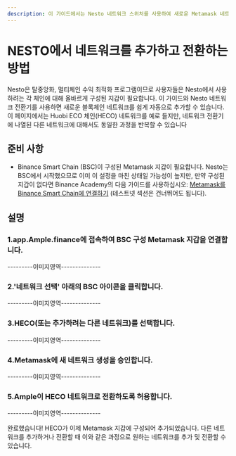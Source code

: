 ```yaml
---
description: 이 가이드에서는 Nesto 네트워크 스위처를 사용하여 새로운 Metamask 네트워크 설정을 추가합니다.
---
```


# NESTO에서 네트워크를 추가하고 전환하는 방법

Nesto은 탈중앙화, 멀티체인 수익 최적화 프로그램이므로 사용자들은 Nesto에서 사용하려는 각 체인에 대해 올바르게 구성된 지갑이 필요합니다. 이 가이드와 Nesto 네트워크 전환기를 사용하면 새로운 블록체인 네트워크를 쉽게 자동으로 추가할 수 있습니다. 이 페이지에서는 Huobi ECO 체인(HECO) 네트워크를 예로 들지만, 네트워크 전환기에 나열된 다른 네트워크에 대해서도 동일한 과정을 반복할 수 있습니다

## 준비 사항

* Binance Smart Chain (BSC)이 구성된 Metamask 지갑이 필요합니다. Nesto는 BSC에서 시작했으므로 이미 이 설정을 마친 상태일 가능성이 높지만, 만약 구성된 지갑이 없다면 Binance Academy의 다음 가이드를 사용하십시오: [Metamask를 Binance Smart Chain에 연결하기](https://academy.binance.com/en/articles/connecting-metamask-to-binance-smart-chain) (테스트넷 섹션은 건너뛰어도 됩니다).

## 설명

### 1.app.Ample.finance에 접속하여 BSC 구성 Metamask 지갑을 연결합니다.

\---------이미지영역--------------

### 2.'네트워크 선택' 아래의 BSC 아이콘을 클릭합니다.

\---------이미지영역--------------

### 3.HECO(또는 추가하려는 다른 네트워크)를 선택합니다.

\---------이미지영역--------------

### 4.Metamask에 새 네트워크 생성을 승인합니다.

\---------이미지영역--------------

### 5.Ample이 HECO 네트워크로 전환하도록 허용합니다.

\---------이미지영역--------------

완료했습니다! HECO가 이제 Metamask 지갑에 구성되어 추가되었습니다. 다른 네트워크를  추가하거나  전환할 때 이와 같은 과정으로 원하는 네트워크를 추가 및 전환할 수 있습니다.
